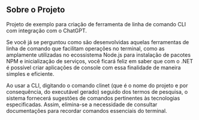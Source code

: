 ## Sobre o Projeto
Projeto de exemplo para criação de ferramenta de linha de comando CLI com integração com o ChatGPT.

Se você já se perguntou como são desenvolvidas aquelas ferramentas de linha de comando que facilitam operações no terminal, como as amplamente utilizadas no ecossistema Node.js para instalação de pacotes NPM e inicialização de serviços, você ficará feliz em saber que com o .NET é possível criar aplicações de console com essa finalidade de maneira simples e eficiente.

Ao usar a CLI, digitando o comando clinet (que é o nome do projeto e por consequência, do executável gerado) seguido dos termos de pesquisa, o sistema fornecerá sugestões de comandos pertinentes às tecnologias especificadas. Assim, elimina-se a necessidade de consultar documentações para recordar comandos essenciais do terminal.